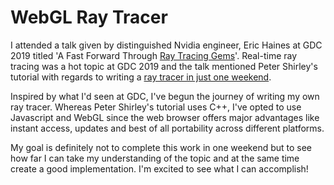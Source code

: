 # WebGL Ray Tracer
I attended a talk given by distinguished Nvidia engineer, Eric Haines at GDC 2019 titled 'A Fast Forward Through [Ray Tracing Gems](http://www.realtimerendering.com/raytracinggems)'. Real-time ray tracing was a hot topic at GDC 2019 and the talk mentioned Peter Shirley's tutorial with regards to writing a [ray tracer in just one weekend](http://www.realtimerendering.com/raytracing/Ray%20Tracing%20in%20a%20Weekend.pdf).

Inspired by what I'd seen at GDC, I've begun the journey of writing my own ray tracer. Whereas Peter Shirley's tutorial uses C++, I've opted to use Javascript and WebGL since the web browser offers major advantages like instant access, updates and best of all portability across different platforms.

My goal is definitely not to complete this work in one weekend but to see how far I can take my understanding of the topic and at the same time create a good implementation. I'm excited to see what I can accomplish!
